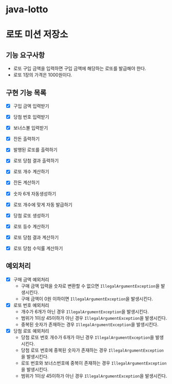 # java-lotto
# 로또 미션 저장소
## 기능 요구사항
- 로또 구입 금액을 입력하면 구입 금액에 해당하는 로또를 발급해야 한다.
- 로또 1장의 가격은 1000원이다.

## 구현 기능 목록
- [x] 구입 금액 입력받기
- [x] 당첨 번호 입력받기
- [x] 보너스볼 입력받기
- [x] 잔돈 출력하기
- [x] 발행된 로또를 출력하기
- [x] 로또 당첨 결과 출력하기

- [x] 로또 개수 계산하기
- [x] 잔돈 계산하기
- [x] 숫자 6개 자동생성하기 
- [x] 로또 개수에 맞게 자동 발급하기
- [x] 당첨 로또 생성하기
- [x] 로또 등수 계산하기
- [x] 로또 당첨 결과 계산하기
- [x] 로또 당첨 수익률 계산하기

## 예외처리
- [x] 구매 금액 예외처리
  - 구매 금액 입력을 숫자로 변환할 수 없으면 `IllegalArgumentException`을 발생시킨다. 
  - 구매 금액이 0원 이하이면 `IllegalArgumentException`을 발생시킨다. 
- [x] 로또 번호 예외처리
  - 개수가 6개가 아닌 경우 `IllegalArgumentException`을 발생시킨다.
  - 범위가 1이상 45이하가 아닌 경우 `IllegalArgumentException`을 발생시킨다.
  - 중복된 숫자가 존재하는 경우 `IllegalArgumentException`을 발생시킨다.
- [x] 당첨 로또 예외처리
  - 당첨 로또 번호 개수가 6개가 아닌 경우 `IllegalArgumentException`을 발생시킨다.
  - 당첨 로또 번호에 중복된 숫자가 존재하는 경우 `IllegalArgumentException`을 발생시킨다.
  - 로또 번호와 보너스번호에 중복이 존재하는 경우 `IllegalArgumentException`을 발생시킨다.
  - 범위가 1이상 45이하가 아닌 경우 `IllegalArgumentException`을 발생시킨다.
